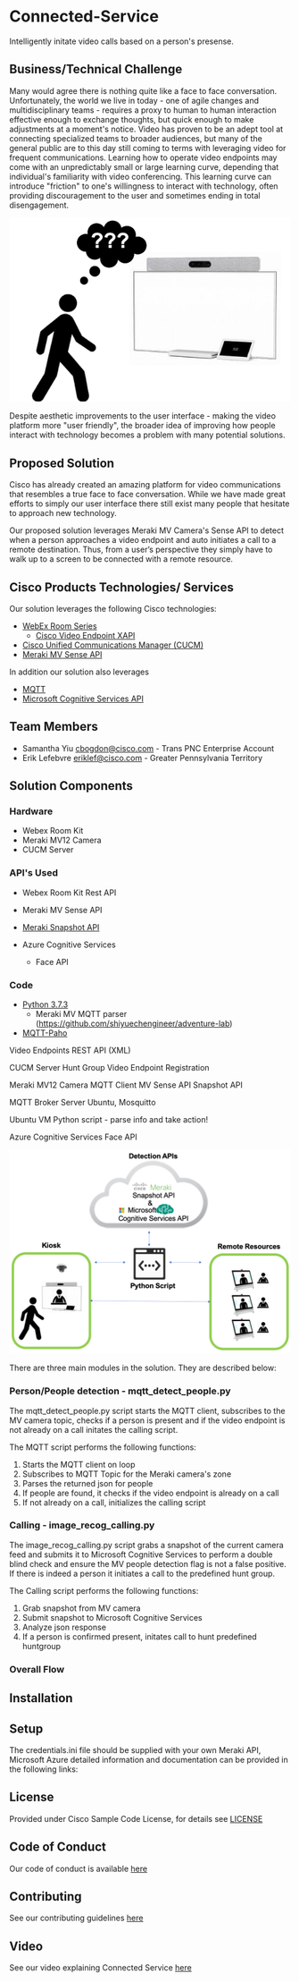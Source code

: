 # Connected-Service

Intelligently initate video calls based on a person's presense.


## Business/Technical Challenge

Many would agree there is nothing quite like a face to face conversation. Unfortunately, the world we live in today - one of agile changes and multidisciplinary teams - requires a proxy to human to human interaction effective enough to exchange thoughts, but quick enough to make adjustments at a moment's notice.  Video has proven to be an adept tool at connecting specialized teams to broader audiences, but many of the general public are to this day still coming to terms with leveraging video for frequent communications. Learning how to operate video endpoints may come with an unpredictably small or large learning curve, depending that individual's familiarity with video conferencing. This learning curve can introduce "friction" to one's willingness to interact with technology, often providing discouragement to the user and sometimes ending in total disengagement.

![Questioning](img/questioning.png)

Despite aesthetic improvements to the user interface - making the video platform more "user friendly", the broader idea of improving how people interact with technology becomes a problem with many potential solutions.

## Proposed Solution

Cisco has already created an amazing platform for video communications that resembles a true face to face conversation. While we have made great efforts to simply our user interface there still exist many people that hesitate to approach new technology. 

Our proposed solution leverages Meraki MV Camera's Sense API to detect when a person approaches a video endpoint and auto initiates a call to a remote destination. Thus, from a user’s perspective they simply have to walk up to a screen to be connected with a remote resource.


## Cisco Products Technologies/ Services

Our solution leverages the following Cisco technologies:

*  [WebEx Room Series](https://www.cisco.com/c/en/us/products/collaboration-endpoints/webex-room-series/index.html)
	*  [Cisco Video Endpoint XAPI](https://www.cisco.com/c/dam/en/us/td/docs/telepresence/endpoint/)
* [Cisco Unified Communications Manager (CUCM)](https://www.cisco.com/c/en_ca/products/unified-communications/unified-communications-manager-callmanager/index.html)
*  [Meraki MV Sense API](https://developer.cisco.com/meraki/mv-sense/)


In addition our solution also leverages
*  [MQTT](https://developer.cisco.com/meraki/mv-sense/#!mqtt)
*  [Microsoft Cognitive Services API](https://azure.microsoft.com/en-ca/services/cognitive-services/)


## Team Members

* Samantha Yiu <cbogdon@cisco.com> - Trans PNC Enterprise Account
* Erik Lefebvre <eriklef@cisco.com> - Greater Pennsylvania Territory


## Solution Components

### Hardware
* Webex Room Kit
* Meraki MV12 Camera
* CUCM Server

### API's Used
* Webex Room Kit Rest API
* Meraki MV Sense API
* [Meraki Snapshot API](https://developer.cisco.com/meraki/mv-sense/#!rest-api/snapshot)
* Azure Cognitive Services 

	* Face API

### Code
* [Python 3.7.3](https://www.python.org/)
	* Meraki MV MQTT parser (https://github.com/shiyuechengineer/adventure-lab)
* [MQTT-Paho](https://www.eclipse.org/paho/)


Video Endpoints
REST API (XML)

CUCM Server
Hunt Group
Video Endpoint Registration

Meraki MV12 Camera
MQTT Client
MV Sense API
Snapshot API

MQTT Broker Server
Ubuntu, Mosquitto

Ubuntu VM
Python script - parse info and take action!

Azure Cognitive Services 
Face API


![Architecture](img/architecture.png)

There are three main modules in the solution.   They are described below:

### Person/People detection - mqtt_detect_people.py
The mqtt_detect_people.py script starts the MQTT client, subscribes to the MV camera topic, checks if a person is present and if the video endpoint is not already on a call initates the calling script. 

The MQTT script performs the following functions:
1. Starts the MQTT client on loop
2. Subscribes to MQTT Topic for the Meraki camera's zone
3. Parses the returned json for people
4. If people are found, it checks if the video endpoint is already on a call
5. If not already on a call, initializes the calling script

### Calling - image_recog_calling.py
The image_recog_calling.py script grabs a snapshot of the current camera feed and submits it to Microsoft Cognitive Services to perform a double blind check and ensure the MV people detection flag is not a false positive. If there is indeed a person it initiates a call to the predefined hunt group.

The Calling script performs the following functions:
1. Grab snapshot from MV camera
2. Submit snapshot to Microsoft Cognitive Services 
3. Analyze json response
4. If a person is confirmed present, initates call to hunt predefined huntgroup


### Overall Flow

## Installation


## Setup

The credentials.ini file should be supplied with your own Meraki API, Microsoft Azure  detailed information and documentation can be provided in the following links:


## License

Provided under Cisco Sample Code License, for details see [LICENSE](./LICENSE.md)

## Code of Conduct

Our code of conduct is available [here](./CODE_OF_CONDUCT.md)

## Contributing

See our contributing guidelines [here](./CONTRIBUTING.md)

## Video

See our video explaining Connected Service [here](https://www.youtube.com/watch?v=UZ_nbT0ww0I)
